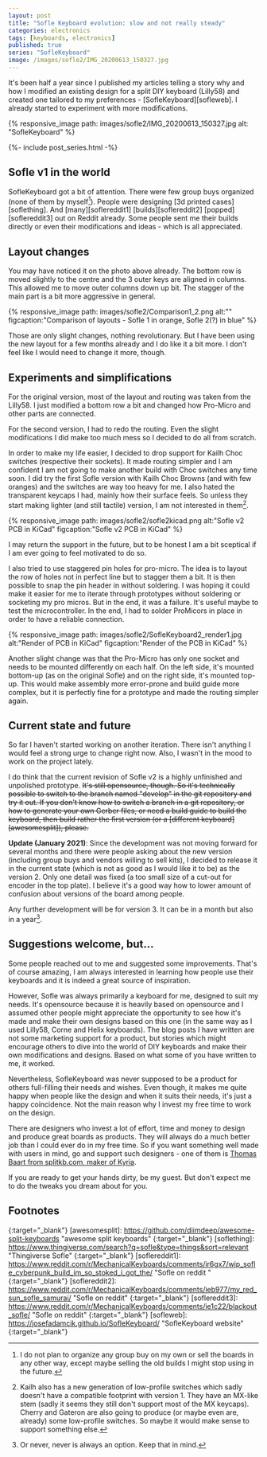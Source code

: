 ```yaml
---
layout: post
title: "Sofle Keyboard evolution: slow and not really steady"
categories: electronics
tags: [keyboards, electronics]
published: true
series: "SofleKeyboard"
image: /images/sofle2/IMG_20200613_150327.jpg
---
```


It's been half a year since I published my articles telling a story why and how I modified an existing design for a split DIY keyboard (Lilly58) and created one tailored to my preferences - [SofleKeyboard][sofleweb]. I already started to experiment with more modifications.

{% responsive_image path: images/sofle2/IMG_20200613_150327.jpg alt: "SofleKeyboard" %}

<!--more--> 

{%- include post_series.html -%}

## Sofle v1 in the world

SofleKeyboard got a bit of attention. There were few group buys organized (none of them by myself[^2]). People were designing [3d printed cases][soflething]. And [many][soflereddit1] [builds][soflereddit2] [popped][soflereddit3] out on Reddit already. Some people sent me their builds directly or even their modifications and ideas - which is all appreciated.

## Layout changes

You may have noticed it on the photo above already. The bottom row is moved slightly to the centre and the 3 outer keys are aligned in columns. This allowed me to move outer columns down up bit. The stagger of the main part is a bit more aggressive in general. 

{% responsive_image path: images/sofle2/Comparison1_2.png alt:""  figcaption:"Comparison of layouts - Sofle 1 in orange, Sofle 2(?) in blue" %}

Those are only slight changes, nothing revolutionary. But I have been using the new layout for a few months already and I do like it a bit more. I don't feel like I would need to change it more, though.


## Experiments and simplifications

For the original version, most of the layout and routing was taken from the Lilly58. I just modified a bottom row a bit and changed how Pro-Micro and other parts are connected.

For the second version, I had to redo the routing. Even the slight modifications I did make too much mess so I decided to do all from scratch. 

In order to make my life easier, I decided to drop support for Kailh Choc switches (respective their sockets). It made routing simpler and I am confident I am not going to make another build with Choc switches any time soon. I did try the first Sofle version with Kailh Choc Browns (and with few oranges) and the switches are way too heavy for me. I also hated the transparent keycaps I had, mainly how their surface feels. So unless they start making lighter (and still tactile) version, I am not interested in them[^1].

{% responsive_image path: images/sofle2/sofle2kicad.png alt:"Sofle v2 PCB in KiCad"  figcaption:"Sofle v2 PCB in KiCad" %}

I may return the support in the future, but to be honest I am a bit sceptical if I am ever going to feel motivated to do so.

I also tried to use staggered pin holes for pro-micro. The idea is to layout the row of holes not in perfect line but to stagger them a bit. It is then possible to snap the pin header in without soldering. I was hoping it could make it easier for me to iterate through prototypes without soldering or socketing my pro micros. But in the end, it was a failure. It's useful maybe to test the microcontroller. In the end, I had to solder ProMicors in place in order to have a reliable connection.

{% responsive_image path: images/sofle2/SofleKeyboard2_render1.jpg alt:"Render of PCB in KiCad"  figcaption:"Render of the PCB in KiCad" %}

Another slight change was that the Pro-Micro has only one socket and needs to be mounted differently on each half. On the left side, it's mounted bottom-up (as on the original Sofle) and on the right side, it's mounted top-up. This would make assembly more error-prone and build guide more complex, but it is perfectly fine for a prototype and made the routing simpler again.

## Current state and future

So far I haven't started working on another iteration. There isn't anything I would feel a strong urge to change right now. Also, I wasn't in the mood to work on the project lately.

I do think that the current revision of Sofle v2 is a highly unfinished and unpolished prototype. ~~It's still opensource, though. So it's technically possible to switch to the branch named "develop" in the git repository and try it out. If you don't know how to switch a branch in a git repository, or how to generate your own Gerber files, or need a build guide to build the keyboard, then build rather the first version (or a [different keyboard][awesomesplit]), please.~~

**Update (January 2021)**: Since the development was not moving forward for several months and there were people asking about the new version (including group buys and vendors willing to sell kits), I decided to release it in the current state (which is not as good as I would like it to be) as the version 2. Only one detail was fixed (a too small size of a cut-out for encoder in the top plate). I believe it's a good way how to lower amount of confusion about versions of the board among people.

Any further development will be for version 3. It can be in a month but also in a year[^3].

## Suggestions welcome, but...

Some people reached out to me and suggested some improvements. That's of course amazing, I am always interested in learning how people use their keyboards and it is indeed a great source of inspiration. 

However, Sofle was always primarily a keyboard for me, designed to suit my needs. It's opensource because it is heavily based on opensource and I assumed other people might appreciate the opportunity to see how it's made and make their own designs based on this one (in the same way as I used Lilly58, Corne and Helix keyboards). The blog posts I have written are not some marketing support for a product, but stories which might encourage others to dive into the world of DIY keyboards and make their own modifications and designs. Based on what some of you have written to me, it worked.

Nevertheless, SofleKeyboard was never supposed to be a product for others full-filling their needs and wishes. Even though, it makes me quite happy when people like the design and when it suits their needs, it's just a happy coincidence. Not the main reason why I invest my free time to work on the design.

There are designers who invest a lot of effort, time and money to design and produce great boards as products. They will always do a much better job than I could ever do in my free time. So if you want something well made with users in mind, go and support such designers - one of them is [Thomas Baart from splitkb.com, maker of Kyria][splitkb].

If you are ready to get your hands dirty, be my guest. But don't expect me to do the tweaks you dream about for you. 

## Footnotes

[^1]: Kailh also has a new generation of low-profile switches which sadly doesn't have a compatible footprint with version 1. They have an MX-like stem (sadly it seems they still don't support most of the MX keycaps). Cherry and Gateron are also going to produce (or maybe even are, already) some low-profile switches. So maybe it would make sense to support something else.
[^2]: I do not plan to organize any group buy on my own or sell the boards in any other way, except maybe selling the old builds I might stop using in the future.
[^3]: Or never, never is always an option. Keep that in mind.

[splitkb]: <https://splitkb.com/> "splitkb."
{:target="_blank"}
[awesomesplit]: <https://github.com/diimdeep/awesome-split-keyboards> "awesome split keyboards"
{:target="_blank"}
[soflething]: <https://www.thingiverse.com/search?q=sofle&type=things&sort=relevant> "Thingiverse Sofle"
{:target="_blank"}
[soflereddit1]: <https://www.reddit.com/r/MechanicalKeyboards/comments/ir6gx7/wip_sofle_cyberpunk_build_im_so_stoked_i_got_the/> "Sofle on reddit "
{:target="_blank"}
[soflereddit2]: <https://www.reddit.com/r/MechanicalKeyboards/comments/ieb977/my_red_sun_sofle_samurai/> "Sofle on reddit"
{:target="_blank"}
[soflereddit3]: <https://www.reddit.com/r/MechanicalKeyboards/comments/ie1c22/blackout_sofle/> "Sofle on reddit"
{:target="_blank"}
[sofleweb]: <https://josefadamcik.github.io/SofleKeyboard/> "SofleKeyboard website"
{:target="_blank"}



